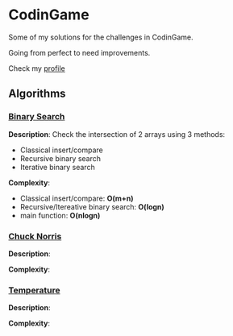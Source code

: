 # CodinGame

Some of my solutions for the challenges in CodinGame. 

Going from perfect to need improvements.

Check my [profile](https://www.codingame.com/profile/e72b53a2fc9c785ca04a2f62db541fdc6509624)

## Algorithms

### [Binary Search](https://github.com/lakhassane/CodinGame/blob/main/Search/binarySearch.js)
**Description**: 
Check the intersection of 2 arrays using 3 methods: 
- Classical insert/compare
- Recursive binary search
- Iterative binary search

**Complexity**: 
- Classical insert/compare: **O(m+n)**
- Recursive/Itereative binary search: **O(logn)**
- main function: **O(nlogn)**

### [Chuck Norris](https://github.com/lakhassane/CodinGame/blob/main/ChuckNorris.js)
**Description**: 

**Complexity**: 

### [Temperature](https://github.com/lakhassane/CodinGame/blob/main/Temperatures.js)
**Description**: 

**Complexity**: 

